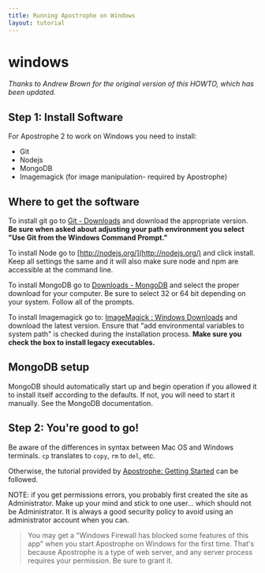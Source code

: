 ```yaml
---
title: Running Apostrophe on Windows
layout: tutorial
---
```


# windows

_Thanks to Andrew Brown for the original version of this HOWTO, which has been updated._

## Step 1: Install Software

For Apostrophe 2 to work on Windows you need to install:

* Git
* Nodejs
* MongoDB
* Imagemagick \(for image manipulation- required by Apostrophe\)

## Where to get the software

To install git go to [Git - Downloads](http://git-scm.com/downloads) and download the appropriate version. **Be sure when asked about adjusting your path environment you select "Use Git from the Windows Command Prompt."**

To install Node go to [http://nodejs.org/](http://nodejs.org/) and click install. Keep all settings the same and it will also make sure node and npm are accessible at the command line.

To install MongoDB go to [Downloads - MongoDB](http://www.mongodb.org/downloads) and select the proper download for your computer. Be sure to select 32 or 64 bit depending on your system. Follow all of the prompts.

To install Imagemagick go to: [ImageMagick : Windows Downloads](http://www.imagemagick.org/script/download.php#windows) and download the latest version. Ensure that "add environmental variables to system path" is checked during the installation process. **Make sure you check the box to install legacy executables.**

## MongoDB setup

MongoDB should automatically start up and begin operation if you allowed it to install itself according to the defaults. If not, you will need to start it manually. See the MongoDB documentation.

## Step 2: You're good to go!

Be aware of the differences in syntax between Mac OS and Windows terminals. `cp` translates to `copy`, `rm` to `del`, etc.

Otherwise, the tutorial provided by [Apostrophe: Getting Started](http://apostrophecms.org/docs/tutorials/getting-started/index.html) can be followed.

NOTE: if you get permissions errors, you probably first created the site as Administrator. Make up your mind and stick to one user... which should not be Administrator. It is always a good security policy to avoid using an administrator account when you can.

> You may get a "Windows Firewall has blocked some features of this app" when you start Apostrophe on Windows for the first time. That's because Apostrophe is a type of web server, and any server process requires your permission. Be sure to grant it.

